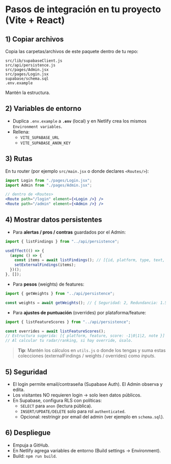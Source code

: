
# Pasos de integración en tu proyecto (Vite + React)

## 1) Copiar archivos
Copia las carpetas/archivos de este paquete dentro de tu repo:
```
src/lib/supabaseClient.js
src/api/persistence.js
src/pages/Admin.jsx
src/pages/Login.jsx
supabase/schema.sql
.env.example
```
Mantén la estructura.

## 2) Variables de entorno
- Duplica `.env.example` a **`.env`** (local) y en Netlify crea los mismos `Environment variables`.
- Rellena:
  - `VITE_SUPABASE_URL`
  - `VITE_SUPABASE_ANON_KEY`

## 3) Rutas
En tu router (por ejemplo `src/main.jsx` o donde declares `<Routes/>`):
```jsx
import Login from "./pages/Login.jsx";
import Admin from "./pages/Admin.jsx";

// dentro de <Routes>
<Route path="/login" element={<Login />} />
<Route path="/admin" element={<Admin />} />
```

## 4) Mostrar datos persistentes
- Para **alertas / pros / contras** guardados por el Admin:
```jsx
import { listFindings } from "../api/persistence";

useEffect(() => {
  (async () => {
    const items = await listFindings(); // [{id, platform, type, text, created_at}, ...]
    setExternalFindings(items);
  })();
}, []);
```
- Para **pesos** (weights) de features:
```jsx
import { getWeights } from "../api/persistence";

const weights = await getWeights(); // { Seguridad: 2, Redundancia: 1.5, Integración: 1.2, ...}
```

- Para **ajustes de puntuación** (overrides) por plataforma/feature:
```jsx
import { listFeatureScores } from "../api/persistence";

const overrides = await listFeatureScores();
// Estructura sugerida: [{ platform, feature, score: -1|0|1|2, note }]
// Al calcular tu radar/ranking, si hay override, úsalo.
```

> **Tip**: Mantén los cálculos en `utils.js` o donde los tengas y suma estas
> colecciones (externalFindings / weights / overrides) como *inputs*.

## 5) Seguridad
- El login permite email/contraseña (Supabase Auth). El Admin observa y edita.
- Los visitantes NO requieren login → solo leen datos públicos.
- En Supabase, configura RLS con políticas:
  - `SELECT` para `anon` (lectura pública).
  - `INSERT/UPDATE/DELETE` solo para rol `authenticated`.
  - Opcional: restringir por email del admin (ver ejemplo en `schema.sql`).

## 6) Despliegue
- Empuja a GitHub.
- En Netlify agrega variables de entorno (Build settings → Environment).
- Build: `npm run build`.
